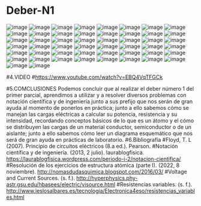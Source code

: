 # Deber-N1
![image](https://user-images.githubusercontent.com/104913700/201247893-393dcee6-9fe8-4be3-8c13-f8c38dd679b4.png)
![image](https://user-images.githubusercontent.com/104913700/201248040-b62d0c69-8c22-456d-9c02-5b07a0ea48bd.png)
![image](https://user-images.githubusercontent.com/104913700/201248536-fbd2147f-a10c-49f8-a5f7-74d439ea8739.png)
![image](https://user-images.githubusercontent.com/104913700/201248634-8798ad63-0d36-45fb-9485-4c80ed8f2b35.png)
![image](https://user-images.githubusercontent.com/104913700/201248856-75ed334b-7f59-4981-a3b3-3fcbaaacd7ac.png)
![image](https://user-images.githubusercontent.com/104913700/201248974-5239031e-0cfd-405b-bb60-75534981e539.png)
![image](https://user-images.githubusercontent.com/104913700/201249072-58ccaef3-2b74-4d34-a8df-9e084383ca26.png)
![image](https://user-images.githubusercontent.com/104913700/201249190-2869ddd0-63e8-4dce-bf81-4d945dd90a28.png)
![image](https://user-images.githubusercontent.com/104913700/201249267-faa98904-55c8-4d46-a97f-f61c9b9fec0f.png)
![image](https://user-images.githubusercontent.com/104913700/201249339-85de1b7b-3eb5-4ab6-92fd-f4caf9114296.png)
![image](https://user-images.githubusercontent.com/104913700/201249614-6fc26e9f-a571-4842-b537-50d9febcec32.png)
![image](https://user-images.githubusercontent.com/104913700/201249632-f9db8ec8-bc2d-4539-8ab0-5b1888216c84.png)
![image](https://user-images.githubusercontent.com/104913700/201251166-f2494c70-3252-4c98-ab6c-927ba1ea7f09.png)
![image](https://user-images.githubusercontent.com/104913700/201251253-8c598c17-b85c-4cba-98cf-87989fcdfd61.png)
![image](https://user-images.githubusercontent.com/104913700/201251388-5ad73ef3-e525-4890-ab6e-437113f6aa31.png)
![image](https://user-images.githubusercontent.com/104913700/201251455-56ecaabd-59c4-43de-8f99-41513f0dfc84.png)
![image](https://user-images.githubusercontent.com/104913700/201251555-ceb25153-9674-46cb-8a81-2e3e21abd020.png)
![image](https://user-images.githubusercontent.com/104913700/201251624-e922e8fe-5f73-4485-8afa-f7a93b882a21.png)
![image](https://user-images.githubusercontent.com/104913700/201251721-cc3e18c3-49ce-44c3-9816-7d35834ebcb0.png)
![image](https://user-images.githubusercontent.com/104913700/201251785-93fb4979-6a89-4901-a4c4-507650c821e7.png)
![image](https://user-images.githubusercontent.com/104913700/201251872-c123507c-b56b-4299-98cd-e1504f930f3d.png)
![image](https://user-images.githubusercontent.com/104913700/201251958-0bbab94b-e079-44ac-81e2-fb6a13166afd.png)
![image](https://user-images.githubusercontent.com/104913700/201252068-37395972-69e2-40fd-b47d-f2f557b63ba8.png)
![image](https://user-images.githubusercontent.com/104913700/201252136-78892d0f-75b5-4afa-96dd-48319794156f.png)
![image](https://user-images.githubusercontent.com/104913700/201252207-68715495-6b3e-4512-8e33-b18dfa2b7c2a.png)
![image](https://user-images.githubusercontent.com/104913700/201252323-56b02123-d138-43e2-b817-99fb294a9170.png)
![image](https://user-images.githubusercontent.com/104913700/201252412-6bb1ef31-1f16-4ca4-9ba0-1519f39f321a.png)
![image](https://user-images.githubusercontent.com/104913700/201252494-e4d7edb1-71f9-4a84-ad90-8bca419f3464.png)
![image](https://user-images.githubusercontent.com/104913700/201252601-f9b068b9-86a1-4f0b-a498-01b091386236.png)
![image](https://user-images.githubusercontent.com/104913700/201252689-63b8486a-bf26-4b5a-bf7a-8cb54ed99718.png)
![image](https://user-images.githubusercontent.com/104913700/201252778-819e94ec-b825-4142-8e14-f53fbfa342a2.png)
![image](https://user-images.githubusercontent.com/104913700/201252868-7eb5611a-db90-4ae6-bad9-276ca9d7e5d0.png)
![image](https://user-images.githubusercontent.com/104913700/201253082-4ba3893f-ddff-4fd2-b9e8-a409f96aa4d8.png)
![image](https://user-images.githubusercontent.com/104913700/201253101-e88ca0fc-a743-4380-bf66-002177aa74d3.png)
![image](https://user-images.githubusercontent.com/104913700/201253125-8c187ab8-a171-41c6-859b-104d3905eb32.png)
![image](https://user-images.githubusercontent.com/104913700/201253246-f3bd1418-12ca-4753-8776-41b80e6a3f01.png)
![image](https://user-images.githubusercontent.com/104913700/201253331-e9f5033c-770f-4bf1-9e16-e0b502ad3c86.png)
![image](https://user-images.githubusercontent.com/104913700/201253418-ee5ca7d2-b8be-4814-ab3b-8ade92a02890.png)
![image](https://user-images.githubusercontent.com/104913700/201253506-ae2896b4-8b92-4e0d-a3ff-62eef0340c81.png)
![image](https://user-images.githubusercontent.com/104913700/201253591-fd0a111e-fa63-4541-94b3-9d2f4e3e4d07.png)
![image](https://user-images.githubusercontent.com/104913700/201253664-5c0fcdb6-c8d1-4552-a478-caa06763e189.png)
![image](https://user-images.githubusercontent.com/104913700/201253733-7e4d8cee-ac7a-4791-a115-12c2aae73387.png)
![image](https://user-images.githubusercontent.com/104913700/201253809-b73872d6-b490-4207-b5cc-2311de01c93c.png)
![image](https://user-images.githubusercontent.com/104913700/201253875-1480870c-1105-4ff2-ab78-f06daf02324c.png)
![image](https://user-images.githubusercontent.com/104913700/201253968-c2da706c-c31f-4745-a037-82a7ac5c5ff2.png)
![image](https://user-images.githubusercontent.com/104913700/201255280-f6b1d21a-ec4a-4884-9129-631607710947.png)
![image](https://user-images.githubusercontent.com/104913700/201255292-67441766-6e80-49db-90c3-ae87ba1dda2f.png)
![image](https://user-images.githubusercontent.com/104913700/201255311-f1af42c6-f6cb-4046-92af-02bd613ad48b.png)
![image](https://user-images.githubusercontent.com/104913700/201255322-cd74ebd8-f124-444c-bd4d-d188d4f62a9d.png)
![image](https://user-images.githubusercontent.com/104913700/201255336-4e54eee6-f401-432d-a6f9-c4c82818ef2a.png)

#4.VIDEO
#https://www.youtube.com/watch?v=EBQ4VqTFGCk

#5.COMCLUSIONES
Podemos concluir que al realizar el deber número 1 del primer parcial, aprendimos a utilizar y a resolver diversos problemas con notación científica y de ingeniería junto a sus prefijo que nos serán de gran ayuda al momento de ponerlos en práctica; junto a ello sabemos cómo se manejan las cargas eléctricas a calcular su potencia, resistencia y su intensidad, recordando conceptos básicos de lo que es un átomo y el cómo se distribuyen las cargas de un material conductor, semiconductor o de un aislante; junto a ello sabemos cómo leer un diagrama esquemático que nos será de gran ayuda en prácticas de laboratorio.
#6.Bibliografía
#Floyd, T. L (2007). Principio de circuitos eléctricos (8.a ed.). Pearson.
#Notación científica y de ingeniería. (2013, 2 julio). laurablogfisica. https://laurablogfisica.wordpress.com/periodo-i-2/notacion-cientifica/
#Resolución de los ejercicios de estructura atómica (parte I). (2022, 8 noviembre). http://nomasdudasquimica.blogspot.com/2016/03/
#Voltage and Current Sources. (s. f.). http://hyperphysics.phy-astr.gsu.edu/hbasees/electric/visource.html
#Resistencias variables. (s. f.). http://www.ieslosalbares.es/tecnologia/Electronica4eso/resistencias_variables.html





